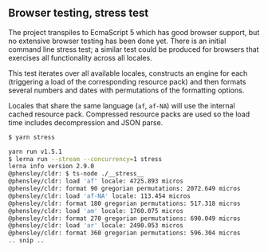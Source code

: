 ## Browser testing, stress test

The project transpiles to EcmaScript 5 which has good browser support, but no extensive browser testing has been done yet. There is an initial command line stress test; a similar test could be produced for browsers that exercises all functionality across all locales.

This test iterates over all available locales, constructs an engine for each (triggering a load of the corresponding resource pack) and then formats several numbers and dates with permutations of the formatting options.

Locales that share the same language (`af`, `af-NA`) will use the internal cached resource pack. Compressed resource packs are used so the load time includes decompression and JSON parse.

```bash
$ yarn stress

yarn run v1.5.1
$ lerna run --stream --concurrency=1 stress
lerna info version 2.9.0
@phensley/cldr: $ ts-node ./__stress__
@phensley/cldr: load 'af' locale: 4725.893 micros
@phensley/cldr: format 90 gregorian permutations: 2072.649 micros
@phensley/cldr: load 'af-NA' locale: 113.454 micros
@phensley/cldr: format 180 gregorian permutations: 517.318 micros
@phensley/cldr: load 'am' locale: 1760.075 micros
@phensley/cldr: format 270 gregorian permutations: 690.049 micros
@phensley/cldr: load 'ar' locale: 2490.053 micros
@phensley/cldr: format 360 gregorian permutations: 596.304 micros
.. snip ..
```
